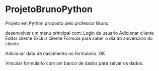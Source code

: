 # ProjetoBrunoPython
 Projeto em Python proposto pelo professor Bruno.

desenvolver um menu principal com:
    Login de usuario
    Adicionar cliente
    Editar cliente
    Excluir cliente
    Fórmula para saber o dia do aniversário do cliente

Adicionar data de nascimento no formulario. OK

Vincular formulario com um banco de dados para salvar os dados.